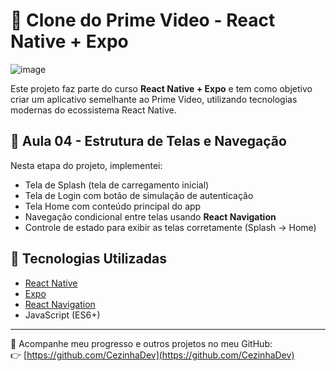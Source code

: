 # 📱 Clone do Prime Video - React Native + Expo

![image](https://github.com/user-attachments/assets/f2236b06-538a-4989-bcf8-66db6dc0108b)



Este projeto faz parte do curso **React Native + Expo** e tem como objetivo criar um aplicativo semelhante ao Prime Video, utilizando tecnologias modernas do ecossistema React Native.

## 🚀 Aula 04 - Estrutura de Telas e Navegação

Nesta etapa do projeto, implementei:

- Tela de Splash (tela de carregamento inicial)
- Tela de Login com botão de simulação de autenticação
- Tela Home com conteúdo principal do app
- Navegação condicional entre telas usando **React Navigation**
- Controle de estado para exibir as telas corretamente (Splash  → Home)

## 🔧 Tecnologias Utilizadas

- [React Native](https://reactnative.dev/)
- [Expo](https://expo.dev/)
- [React Navigation](https://reactnavigation.org/)
- JavaScript (ES6+)

---

📂 Acompanhe meu progresso e outros projetos no meu GitHub:  
👉 [https://github.com/CezinhaDev](https://github.com/CezinhaDev)
